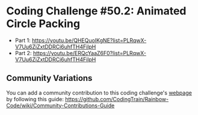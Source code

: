 # Coding Challenge #50.2: Animated Circle Packing
* Part 1: https://youtu.be/QHEQuoIKgNE?list=PLRqwX-V7Uu6ZiZxtDDRCi6uhfTH4FilpH
* Part 2: https://youtu.be/ERQcYaaZ6F0?list=PLRqwX-V7Uu6ZiZxtDDRCi6uhfTH4FilpH

## Community Variations
You can add a community contribution to this coding challenge's [webpage](http://codingtrain.github.io/Rainbow-Code/CodingChallenges/50.2-circlepackingimage.html) by following this guide: https://github.com/CodingTrain/Rainbow-Code/wiki/Community-Contributions-Guide
